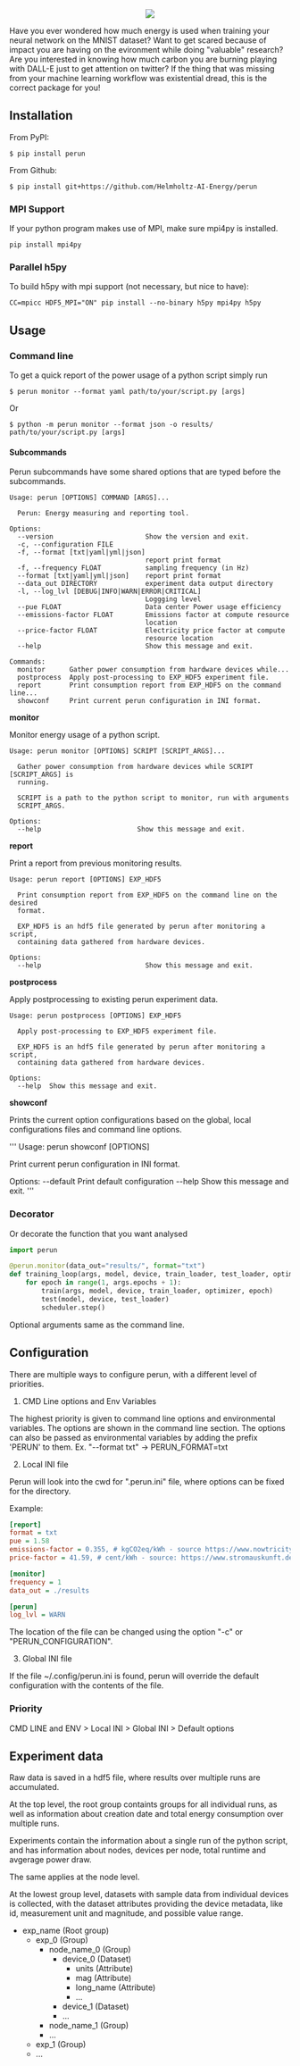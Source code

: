 <div align="center">
  <img src="https://raw.githubusercontent.com/Helmholtz-AI-Energy/perun/main/docs/images/perun.svg">
</div>

Have you ever wondered how much energy is used when training your neural network on the MNIST dataset? Want to get scared because of impact you are having on the evironment while doing "valuable" research? Are you interested in knowing how much carbon you are burning playing with DALL-E just to get attention on twitter? If the thing that was missing from your machine learning workflow was existential dread, this is the correct package for you!

## Installation

From PyPI:

```$ pip install perun```

From Github:

```$ pip install git+https://github.com/Helmholtz-AI-Energy/perun```

### MPI Support

If your python program makes use of MPI, make sure mpi4py is installed.

```pip install mpi4py```

### Parallel h5py

To build h5py with mpi support (not necessary, but nice to have):

```CC=mpicc HDF5_MPI="ON" pip install --no-binary h5py mpi4py h5py ```

## Usage

### Command line

To get a quick report of the power usage of a python script simply run

```$ perun monitor --format yaml path/to/your/script.py [args]```

Or

```$ python -m perun monitor --format json -o results/ path/to/your/script.py [args]```


#### Subcommands

Perun subcommands have some shared options that are typed before the subcommands.

```
Usage: perun [OPTIONS] COMMAND [ARGS]...

  Perun: Energy measuring and reporting tool.

Options:
  --version                       Show the version and exit.
  -c, --configuration FILE
  -f, --format [txt|yaml|yml|json]
                                  report print format
  -f, --frequency FLOAT           sampling frequency (in Hz)
  --format [txt|yaml|yml|json]    report print format
  --data_out DIRECTORY            experiment data output directory
  -l, --log_lvl [DEBUG|INFO|WARN|ERROR|CRITICAL]
                                  Loggging level
  --pue FLOAT                     Data center Power usage efficiency
  --emissions-factor FLOAT        Emissions factor at compute resource
                                  location
  --price-factor FLOAT            Electricity price factor at compute
                                  resource location
  --help                          Show this message and exit.

Commands:
  monitor      Gather power consumption from hardware devices while...
  postprocess  Apply post-processing to EXP_HDF5 experiment file.
  report       Print consumption report from EXP_HDF5 on the command line...
  showconf     Print current perun configuration in INI format.
```

**monitor**

Monitor energy usage of a python script.

```
Usage: perun monitor [OPTIONS] SCRIPT [SCRIPT_ARGS]...

  Gather power consumption from hardware devices while SCRIPT [SCRIPT_ARGS] is
  running.

  SCRIPT is a path to the python script to monitor, run with arguments
  SCRIPT_ARGS.

Options:
  --help                        Show this message and exit.
```

**report**

Print a report from previous monitoring results.

```
Usage: perun report [OPTIONS] EXP_HDF5

  Print consumption report from EXP_HDF5 on the command line on the desired
  format.

  EXP_HDF5 is an hdf5 file generated by perun after monitoring a script,
  containing data gathered from hardware devices.

Options:
  --help                          Show this message and exit.
```

**postprocess**

Apply postprocessing to existing perun experiment data.

```
Usage: perun postprocess [OPTIONS] EXP_HDF5

  Apply post-processing to EXP_HDF5 experiment file.

  EXP_HDF5 is an hdf5 file generated by perun after monitoring a script,
  containing data gathered from hardware devices.

Options:
  --help  Show this message and exit.
```

**showconf**

Prints the current option configurations based on the global, local configurations files and command line options.

'''
Usage: perun showconf [OPTIONS]

  Print current perun configuration in INI format.

Options:
  --default  Print default configuration
  --help     Show this message and exit.
'''

### Decorator

Or decorate the function that you want analysed

```python
import perun

@perun.monitor(data_out="results/", format="txt")
def training_loop(args, model, device, train_loader, test_loader, optimizer, scheduler):
    for epoch in range(1, args.epochs + 1):
        train(args, model, device, train_loader, optimizer, epoch)
        test(model, device, test_loader)
        scheduler.step()
```
Optional arguments same as the command line.

## Configuration

There are multiple ways to configure perun, with a different level of priorities.

1. CMD Line options and Env Variables

The highest priority is given to command line options and environmental variables. The options are shown in the command line section. The options can also be passed as environmental variables by adding the prefix 'PERUN' to them. Ex. "--format txt" -> PERUN_FORMAT=txt

2. Local INI file

Perun will look into the cwd for ".perun.ini" file, where options can be fixed for the directory.

Example:
```ini
[report]
format = txt
pue = 1.58
emissions-factor = 0.355, # kgCO2eq/kWh - source https://www.nowtricity.com/country/germany/
price-factor = 41.59, # cent/kWh - source: https://www.stromauskunft.de/strompreise/ Baden-Württemberg lokare anbieter

[monitor]
frequency = 1
data_out = ./results

[perun]
log_lvl = WARN
```

The location of the file can be changed using the option "-c" or "PERUN_CONFIGURATION".

3. Global INI file

If the file ~/.config/perun.ini is found, perun will override the default configuration with the contents of the file.


### Priority

CMD LINE and ENV > Local INI > Global INI > Default options

## Experiment data

Raw data is saved in a hdf5 file, where results over multiple runs are accumulated.

At the top level, the root group containts groups for all individual runs, as well as information about creation date and total energy consumption over multiple runs.

Experiments contain the information about a single run of the python script, and has information about nodes, devices per node, total runtime and avgerage power draw.

The same applies at the node level.

At the lowest group level, datasets with sample data from individual devices is collected, with the dataset attributes providing the device metadata, like id, measurement unit and magnitude, and possible value range.

- exp_name (Root group)
  - exp_0 (Group)
    - node_name_0 (Group)
      - device_0 (Dataset)
        - units (Attribute)
        - mag (Attribute)
        - long_name (Attribute)
        - ...
      - device_1 (Dataset)
      - ...
    - node_name_1 (Group)
    - ...
  - exp_1 (Group)
  - ...
